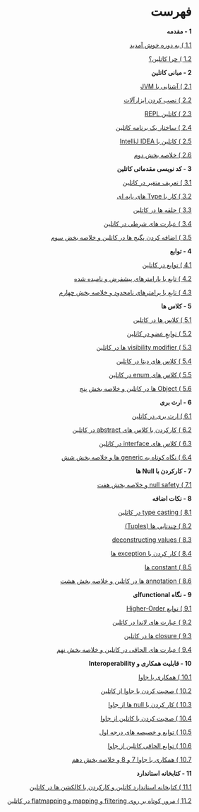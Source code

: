 <div dir="rtl" markdown="1">

# فهرست

**1 - مقدمه**

[1.1 ) به دوره خوش آمدید](./welcome-to-the-course/README.md)

[1.2 ) چرا کاتلین؟](./why-kotlin/README.md)

**2 - مبانی کاتلین**

[2.1 ) آشنایی با JVM](./introduction-to-jvm/README.md)

[2.2 ) نصب کردن ابزارآلات](./installing-the-tooling/README.md)

[2.3 ) کاتلین REPL](./the-kotlin-repl/README.md)

[2.4 ) ساختار یک برنامه کاتلین](./the-structure-of-kotlin-application/README.md)

[2.5 ) کاتلین با IntelliJ IDEA](./kotlin-with-intellij-idea/README.md)

[2.6 ) خلاصه بخش دوم](./conventions-used-with-kotlin-and-summary/README.md)

**3 - کد نویسی مقدماتی کاتلین**

[3.1 ) تعریف متغیر در کاتلین](./declaring-variables-in-kotlin/README.md)

[3.2 ) کار با Type های پایه ای](./working-with-basic-types-in-kotlin/README.md)

[3.3 ) حلقه ها در کاتلین](./loops-and-ranges-in-kotlin/README.md)

[3.4 ) عبارت های شرطی در کاتلین](./conditional-execution-with-if-and-when-in-kotlin/README.md)

[3.5 ) اضافه کردن پگیج ها در کاتلین و خلاصه بخض سوم](./package-and-imports-in-kotlin-and-summary-of-kotlin-basic/README.md)

**4 - توابع**

[4.1 ) توابع در کاتلین](./functions-in-kotlin/README.md)

[4.2 ) تابع با پارامترهای پیشفرض و نامیده شده](./function-with-default-and-named-parameters-in-kotlin/README.md)

[4.3 ) تابع با پرامترهای نامحدود و خلاصه بخش چهارم](./function-with-unlimited-parameters-in-kotlin-and-summary/README.md)

**5 - کلاس ها**

[5.1 ) کلاس ها در کاتلین](./classes-in-kotlin/README.md)

[5.2 ) توابعِ عضو در کاتلین](./member-functions-in-kotlin/README.md)

[5.3 ) visibility modifier ها در کاتلین](./visibility-modifiers-in-kotlin/README.md)

[5.4 ) کلاس های دیتا در کاتلین](./kotlin-data-classes/README.md)

[5.5 ) کلاس های enum در کاتلین](./enum-classes-in-kotlin/README.md)

[5.6 ) Object ها در کاتلین و خلاصه بخش پنج](./objects-in-kotlin-and-summary/README.md)

**6 - ارث بری**

[6.1 ) ارث بری در کاتلین](./inheritance-in-kotlin/README.md)

[6.2 ) کارکردن با کلاس های abstract در کاتلین](./working-with-abstract-classes-in-kotlin/README.md)

[6.3 ) کلاس های interface در کاتلین](./interfaces-in-kotlin/README.md)

[6.4 ) نگاه کوتاه به generic ها و خلاصه بخش شش](./a-brief-look-at-generics-in-kotlin-and-summary/README.md)

**7 - کارکردن با Null ها**

[7.1 ) null safety و خلاصه بخش هفت](./null-safety-and-summary/README.md)

**8 - نکات اضافه**

[8.1 ) type casting در کاتلین](./type-casting-in-kotlin/README.md)

[8.2 ) چندتایی ها (Tuples)](./tuples/README.md)

[8.3 ) deconstructing values](./deconstructing-values/README.md)

[8.4 ) کار کردن با exception ها](./working-with-exceptions/README.md)

[8.5 ) constant ها](./declaring-constants/README.md)

[8.6 ) annotation ها در کاتلین و خلاصه بخش هشت](./annotations-in-kotlin-and-summary/README.md)

**9 - نگاه functionalای**

[9.1 ) توابع Higher-Order](./higher-order-functions-in-kotlin/README.md)

[9.2 ) عبارت های لاندا در کاتلین](./lambda-expressions-in-kotlin/README.md)

[9.3 ) closure ها در کاتلین](./closures-in-kotlin/README.md)

[9.4 ) عبارت های الحاقی در کاتلین و خلاصه بخش نهم](./extension-functions-in-kotlin-and-summary/README.md)

**10 - قابلیت همکاری و Interoperability**

[10.1 ) همکاری با جاوا](./interoperability-with-java/README.md)

[10.2 ) صحبت کردن با جاوا از کاتلین](./talking-to-java-from-kotlin/README.md)

[10.3 ) کار کردن با null ها از جاوا](./working-with-nulls-from-java/README.md)

[10.4 ) صحبت کردن با کاتلین از جاوا](./talking-to-kotlin-from-java/README.md)

[10.5 ) توابع و خصیصه های درجه اول](./top-level-functions-and-properties-in-kotlin/README.md)

[10.6 ) توابع الحاقی کاتلین از جاوا](./extension-functions-from-java/README.md)

[10.7 ) همکاری با جاوا 7 و 8 و خلاصه بخش دهم](./interop-with-java-7-and-8-and-summary/README.md)

**11 - کتابخانه استاندارد**

[11.1 ) کتابخانه استاندارد کاتلین و کارکردن با کالکشن ها در کاتلین](./kotlin-standard-library-and-working-with-collections-in-kotlin/README.md)

[11.2 ) مرور کوتاه بر روی filtering و mapping و flatmapping در کاتلین](./filtering-mapping-and-flatmapping-in-kotlin/README.md)

